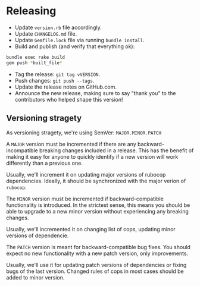 # Releasing

* Update `version.rb` file accordingly.
* Update `CHANGELOG.md` file.
* Update `Gemfile.lock` file via running `bundle install`.
* Build and publish (and verify that everything ok):

```bash
bundle exec rake build
gem push *built_file*
```
* Tag the release: `git tag vVERSION`.
* Push changes: `git push --tags`.
* Update the release notes on GitHub.com.
* Announce the new release,
   making sure to say "thank you" to the contributors
   who helped shape this version!

## Versioning stragety

As versioning stragety, we're using SemVer: `MAJOR.MINOR.PATCH`

A `MAJOR` version must be incremented if there are any backward-incompatible breaking changes included in a release. This has the benefit of making it easy for anyone to quickly identify if a new version will work differently than a previous one.

Usually, we'll increment it on updating major versions of rubocop dependencies. Ideally, it should be synchronized with the major verion of `rubocop`.

The `MINOR` version must be incremented if backward-compatible functionality is introduced. In the strictest sense, this means you should be able to upgrade to a new minor version without experiencing any breaking changes.

Usually, we'll incremented it on changing list of cops, updating minor versions of dependencie.

The `PATCH` version is meant for backward-compatible bug fixes. You should expect no new functionality with a new patch version, only improvements.

Usually, we'll use it for updating patch versions of dependencies or fixing bugs of the last version. Changed rules of cops in most cases should be added to minor version.
